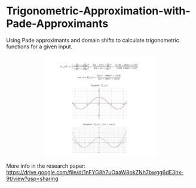 # Trigonometric-Approximation-with-Pade-Approximants

Using Pade approximants and domain shifts to calculate trigonometric functions for a given input.

<center>
<img src="images/pade_image.jpg" width="60%" height="auto">
</center>

More info in the research paper: 
https://drive.google.com/file/d/1nFYG8h7uOaaW8okZNh7bwgg6dE3hx-9t/view?usp=sharing
